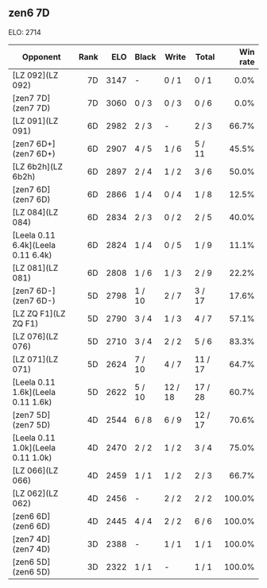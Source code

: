 ## zen6 7D ##

ELO: 2714

Opponent | Rank | ELO | Black | Write | Total | Win rate
---------|-----:|----:|-------|-------|-------|-------:
[LZ 092](LZ 092) | 7D | 3147 | - | 0 / 1 | 0 / 1 | 0.0%
[zen7 7D](zen7 7D) | 7D | 3060 | 0 / 3 | 0 / 3 | 0 / 6 | 0.0%
[LZ 091](LZ 091) | 6D | 2982 | 2 / 3 | - | 2 / 3 | 66.7%
[zen7 6D+](zen7 6D+) | 6D | 2907 | 4 / 5 | 1 / 6 | 5 / 11 | 45.5%
[LZ 6b2h](LZ 6b2h) | 6D | 2897 | 2 / 4 | 1 / 2 | 3 / 6 | 50.0%
[zen7 6D](zen7 6D) | 6D | 2866 | 1 / 4 | 0 / 4 | 1 / 8 | 12.5%
[LZ 084](LZ 084) | 6D | 2834 | 2 / 3 | 0 / 2 | 2 / 5 | 40.0%
[Leela 0.11 6.4k](Leela 0.11 6.4k) | 6D | 2824 | 1 / 4 | 0 / 5 | 1 / 9 | 11.1%
[LZ 081](LZ 081) | 6D | 2808 | 1 / 6 | 1 / 3 | 2 / 9 | 22.2%
[zen7 6D-](zen7 6D-) | 5D | 2798 | 1 / 10 | 2 / 7 | 3 / 17 | 17.6%
[LZ ZQ F1](LZ ZQ F1) | 5D | 2790 | 3 / 4 | 1 / 3 | 4 / 7 | 57.1%
[LZ 076](LZ 076) | 5D | 2710 | 3 / 4 | 2 / 2 | 5 / 6 | 83.3%
[LZ 071](LZ 071) | 5D | 2624 | 7 / 10 | 4 / 7 | 11 / 17 | 64.7%
[Leela 0.11 1.6k](Leela 0.11 1.6k) | 5D | 2622 | 5 / 10 | 12 / 18 | 17 / 28 | 60.7%
[zen7 5D](zen7 5D) | 4D | 2544 | 6 / 8 | 6 / 9 | 12 / 17 | 70.6%
[Leela 0.11 1.0k](Leela 0.11 1.0k) | 4D | 2470 | 2 / 2 | 1 / 2 | 3 / 4 | 75.0%
[LZ 066](LZ 066) | 4D | 2459 | 1 / 1 | 1 / 2 | 2 / 3 | 66.7%
[LZ 062](LZ 062) | 4D | 2456 | - | 2 / 2 | 2 / 2 | 100.0%
[zen6 6D](zen6 6D) | 4D | 2445 | 4 / 4 | 2 / 2 | 6 / 6 | 100.0%
[zen7 4D](zen7 4D) | 3D | 2388 | - | 1 / 1 | 1 / 1 | 100.0%
[zen6 5D](zen6 5D) | 3D | 2322 | 1 / 1 | - | 1 / 1 | 100.0%
